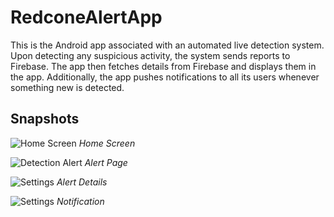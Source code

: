 # RedconeAlertApp

This is the Android app associated with an automated live detection system. Upon detecting any suspicious activity, the system sends reports to Firebase. The app then fetches details from Firebase and displays them in the app. Additionally, the app pushes notifications to all its users whenever something new is detected.

## Snapshots

![Home Screen](screenshots/home_screen.png)
*Home Screen*

![Detection Alert](screenshots/detection_alert.png)
*Alert Page*

![Settings](screenshots/settings.png)
*Alert Details*

![Settings](screenshots/settings.png)
*Notification*
